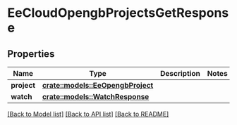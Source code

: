 # EeCloudOpengbProjectsGetResponse

## Properties

Name | Type | Description | Notes
------------ | ------------- | ------------- | -------------
**project** | [**crate::models::EeOpengbProject**](EeOpengbProject.md) |  | 
**watch** | [**crate::models::WatchResponse**](WatchResponse.md) |  | 

[[Back to Model list]](../README.md#documentation-for-models) [[Back to API list]](../README.md#documentation-for-api-endpoints) [[Back to README]](../README.md)


